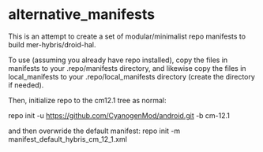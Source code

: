 # alternative_manifests
This is an attempt to create a set of modular/minimalist repo manifests to build mer-hybris/droid-hal.  

To use (assuming you already have repo installed), copy the files in manifests to your .repo/manifests directory, and likewise copy the files in local_manifests to your .repo/local_manifests directory (create the directory if needed).

Then, initialize repo to the cm12.1 tree as normal:

repo init -u https://github.com/CyanogenMod/android.git -b cm-12.1

and then overwride the default manifest:
repo init -m manifest_default_hybris_cm_12_1.xml
